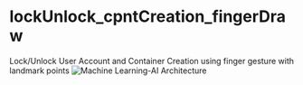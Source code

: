 # lockUnlock_cpntCreation_fingerDraw
Lock/Unlock User Account and Container Creation using finger gesture with landmark points
![Machine Learning-AI Architecture](https://user-images.githubusercontent.com/15968637/236660243-5fca5347-f32d-44de-a658-30c65cf280eb.jpeg)
